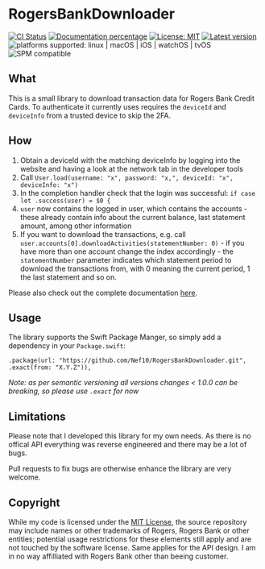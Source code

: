 # RogersBankDownloader

[![CI Status](https://github.com/Nef10/RogersBankDownloader/workflows/CI/badge.svg?event=push)](https://github.com/Nef10/RogersBankDownloader/actions?query=workflow%3A%22CI%22) [![Documentation percentage](https://nef10.github.io/RogersBankDownloader/badge.svg)](https://nef10.github.io/RogersBankDownloader/) [![License: MIT](https://img.shields.io/github/license/Nef10/RogersBankDownloader)](https://github.com/Nef10/RogersBankDownloader/blob/main/LICENSE) [![Latest version](https://img.shields.io/github/v/release/Nef10/RogersBankDownloader?label=SemVer&sort=semver)](https://github.com/Nef10/RogersBankDownloader/releases) ![platforms supported: linux | macOS | iOS | watchOS | tvOS](https://img.shields.io/badge/platform-linux%20%7C%20macOS%20%7C%20iOS%20%7C%20watchOS%20%7C%20tvOS-blue) ![SPM compatible](https://img.shields.io/badge/SPM-compatible-blue)

## What

This is a small library to download transaction data for Rogers Bank Credit Cards. To authenticate it currently uses requires the `deviceId` and `deviceInfo` from a trusted device to skip the 2FA.

## How

1) Obtain a deviceId with the matching deviceInfo by logging into the website and having a look at the network tab in the developer tools
2) Call `User.load(username: "x", password: "x,", deviceId: "x", deviceInfo: "x")`
3) In the completion handler check that the login was successful: `if case let .success(user) = $0 {`
4) `user` now contains the logged in user, which contains the accounts - these already contain info about the current balance, last statement amount, among other information
5) If you want to download the transactions, e.g. call `user.accounts[0].downloadActivities(statementNumber: 0)` - if you have more than one account change the index accordingly - the `statementNumber` parameter indicates which statement period to download the transactions from, with 0 meaning the current period, 1 the last statement and so on.

Please also check out the complete documentation [here](https://nef10.github.io/RogersBankDownloader/).

## Usage

The library supports the Swift Package Manger, so simply add a dependency in your `Package.swift`:

```
.package(url: "https://github.com/Nef10/RogersBankDownloader.git", .exact(from: "X.Y.Z")),
```

*Note: as per semantic versioning all versions changes < 1.0.0 can be breaking, so please use `.exact` for now*

## Limitations

Please note that I developed this library for my own needs. As there is no offical API everything was reverse engineered and there may be a lot of bugs.

Pull requests to fix bugs are otherwise enhance the library are very welcome.

## Copyright

While my code is licensed under the [MIT License](https://github.com/Nef10/RogersBankDownloader/blob/main/LICENSE), the source repository may include names or other trademarks of Rogers, Rogers Bank or other entities; potential usage restrictions for these elements still apply and are not touched by the software license. Same applies for the API design. I am in no way affilliated with Rogers Bank other than beeing customer.
